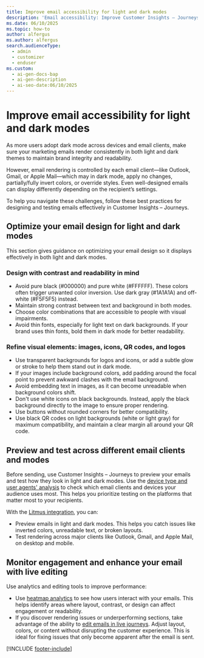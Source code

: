 ```yaml
---
title: Improve email accessibility for light and dark modes
description: 'Email accessibility: Improve Customer Insights – Journeys emails for light and dark modes. Learn design, testing, and analytics tips to boost readability and engagement.'
ms.date: 06/10/2025
ms.topic: how-to
author: alfergus
ms.author: alfergus
search.audienceType:
  - admin
  - customizer
  - enduser
ms.custom:
  - ai-gen-docs-bap
  - ai-gen-description
  - ai-seo-date:06/10/2025
---
```


# Improve email accessibility for light and dark modes

As more users adopt dark mode across devices and email clients, make sure your marketing emails render consistently in both light and dark themes to maintain brand integrity and readability.

However, email rendering is controlled by each email client—like Outlook, Gmail, or Apple Mail—which may in dark mode, apply no changes, partially/fully invert colors, or override styles. Even well-designed emails can display differently depending on the recipient’s settings.

To help you navigate these challenges, follow these best practices for designing and testing emails effectively in Customer Insights – Journeys.

## Optimize your email design for light and dark modes

This section gives guidance on optimizing your email design so it displays effectively in both light and dark modes.

### Design with contrast and readability in mind

- Avoid pure black (#000000) and pure white (#FFFFFF). These colors often trigger unwanted color inversion. Use dark gray (#1A1A1A) and off-white (#F5F5F5) instead.
- Maintain strong contrast between text and background in both modes.
- Choose color combinations that are accessible to people with visual impairments.
- Avoid thin fonts, especially for light text on dark backgrounds. If your brand uses thin fonts, bold them in dark mode for better readability.

### Refine visual elements: images, icons, QR codes, and logos

- Use transparent backgrounds for logos and icons, or add a subtle glow or stroke to help them stand out in dark mode.
- If your images include background colors, add padding around the focal point to prevent awkward clashes with the email background.
- Avoid embedding text in images, as it can become unreadable when background colors shift.
- Don't use white icons on black backgrounds. Instead, apply the black background directly to the image to ensure proper rendering.
- Use buttons without rounded corners for better compatibility.
- Use black QR codes on light backgrounds (white or light gray) for maximum compatibility, and maintain a clear margin all around your QR code.

## Preview and test across different email clients and modes

Before sending, use Customer Insights – Journeys to preview your emails and test how they look in light and dark modes. Use the [device type and user agents' analysis](https://learn.microsoft.com/en-us/dynamics365/customer-insights/journeys/email-insights#device-type-and-user-agents-analysis) to check which email clients and devices your audience uses most. This helps you prioritize testing on the platforms that matter most to your recipients.

With the [Litmus integration](email-preview.md#use-the-advanced-inbox-preview-feature), you can:

- Preview emails in light and dark modes. This helps you catch issues like inverted colors, unreadable text, or broken layouts.
- Test rendering across major clients like Outlook, Gmail, and Apple Mail, on desktop and mobile.

## Monitor engagement and enhance your email with live editing

Use analytics and editing tools to improve performance:

- Use [heatmap analytics](email-insights.md#click-map) to see how users interact with your emails. This helps identify areas where layout, contrast, or design can affect engagement or readability.
- If you discover rendering issues or underperforming sections, take advantage of the ability to [edit emails in live journeys](edit-email-in-live-journey.md). Adjust layout, colors, or content without disrupting the customer experience. This is ideal for fixing issues that only become apparent after the email is sent.

[!INCLUDE [footer-include](./includes/footer-banner.md)]
